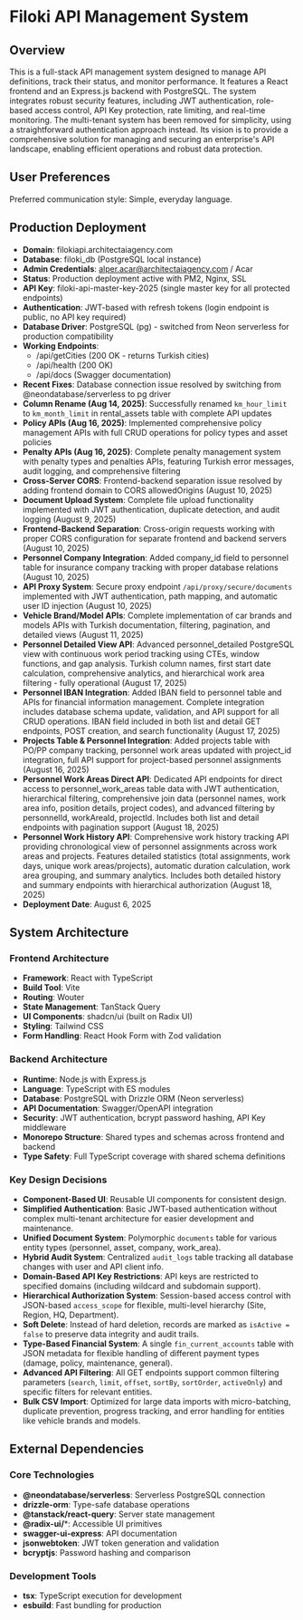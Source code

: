 # Filoki API Management System

## Overview

This is a full-stack API management system designed to manage API definitions, track their status, and monitor performance. It features a React frontend and an Express.js backend with PostgreSQL. The system integrates robust security features, including JWT authentication, role-based access control, API Key protection, rate limiting, and real-time monitoring. The multi-tenant system has been removed for simplicity, using a straightforward authentication approach instead. Its vision is to provide a comprehensive solution for managing and securing an enterprise's API landscape, enabling efficient operations and robust data protection.

## User Preferences

Preferred communication style: Simple, everyday language.

## Production Deployment

- **Domain**: filokiapi.architectaiagency.com
- **Database**: filoki_db (PostgreSQL local instance)
- **Admin Credentials**: alper.acar@architectaiagency.com / Acar
- **Status**: Production deployment active with PM2, Nginx, SSL
- **API Key**: filoki-api-master-key-2025 (single master key for all protected endpoints)
- **Authentication**: JWT-based with refresh tokens (login endpoint is public, no API key required)
- **Database Driver**: PostgreSQL (pg) - switched from Neon serverless for production compatibility
- **Working Endpoints**: 
  - /api/getCities (200 OK - returns Turkish cities)
  - /api/health (200 OK)
  - /api/docs (Swagger documentation)
- **Recent Fixes**: Database connection issue resolved by switching from @neondatabase/serverless to pg driver
- **Column Rename (Aug 14, 2025)**: Successfully renamed `km_hour_limit` to `km_month_limit` in rental_assets table with complete API updates
- **Policy APIs (Aug 16, 2025)**: Implemented comprehensive policy management APIs with full CRUD operations for policy types and asset policies
- **Penalty APIs (Aug 16, 2025)**: Complete penalty management system with penalty types and penalties APIs, featuring Turkish error messages, audit logging, and comprehensive filtering
- **Cross-Server CORS**: Frontend-backend separation issue resolved by adding frontend domain to CORS allowedOrigins (August 10, 2025)
- **Document Upload System**: Complete file upload functionality implemented with JWT authentication, duplicate detection, and audit logging (August 9, 2025)
- **Frontend-Backend Separation**: Cross-origin requests working with proper CORS configuration for separate frontend and backend servers (August 10, 2025)
- **Personnel Company Integration**: Added company_id field to personnel table for insurance company tracking with proper database relations (August 10, 2025)
- **API Proxy System**: Secure proxy endpoint `/api/proxy/secure/documents` implemented with JWT authentication, path mapping, and automatic user ID injection (August 10, 2025)
- **Vehicle Brand/Model APIs**: Complete implementation of car brands and models APIs with Turkish documentation, filtering, pagination, and detailed views (August 11, 2025)
- **Personnel Detailed View API**: Advanced personnel_detailed PostgreSQL view with continuous work period tracking using CTEs, window functions, and gap analysis. Turkish column names, first start date calculation, comprehensive analytics, and hierarchical work area filtering - fully operational (August 17, 2025)
- **Personnel IBAN Integration**: Added IBAN field to personnel table and APIs for financial information management. Complete integration includes database schema update, validation, and API support for all CRUD operations. IBAN field included in both list and detail GET endpoints, POST creation, and search functionality (August 17, 2025)
- **Projects Table & Personnel Integration**: Added projects table with PO/PP company tracking, personnel work areas updated with project_id integration, full API support for project-based personnel assignments (August 16, 2025)
- **Personnel Work Areas Direct API**: Dedicated API endpoints for direct access to personnel_work_areas table data with JWT authentication, hierarchical filtering, comprehensive join data (personnel names, work area info, position details, project codes), and advanced filtering by personnelId, workAreaId, projectId. Includes both list and detail endpoints with pagination support (August 18, 2025)
- **Personnel Work History API**: Comprehensive work history tracking API providing chronological view of personnel assignments across work areas and projects. Features detailed statistics (total assignments, work days, unique work areas/projects), automatic duration calculation, work area grouping, and summary analytics. Includes both detailed history and summary endpoints with hierarchical authorization (August 18, 2025)
- **Deployment Date**: August 6, 2025

## System Architecture

### Frontend Architecture
- **Framework**: React with TypeScript
- **Build Tool**: Vite
- **Routing**: Wouter
- **State Management**: TanStack Query
- **UI Components**: shadcn/ui (built on Radix UI)
- **Styling**: Tailwind CSS
- **Form Handling**: React Hook Form with Zod validation

### Backend Architecture
- **Runtime**: Node.js with Express.js
- **Language**: TypeScript with ES modules
- **Database**: PostgreSQL with Drizzle ORM (Neon serverless)
- **API Documentation**: Swagger/OpenAPI integration
- **Security**: JWT authentication, bcrypt password hashing, API Key middleware
- **Monorepo Structure**: Shared types and schemas across frontend and backend
- **Type Safety**: Full TypeScript coverage with shared schema definitions

### Key Design Decisions
- **Component-Based UI**: Reusable UI components for consistent design.
- **Simplified Authentication**: Basic JWT-based authentication without complex multi-tenant architecture for easier development and maintenance.
- **Unified Document System**: Polymorphic `documents` table for various entity types (personnel, asset, company, work_area).
- **Hybrid Audit System**: Centralized `audit_logs` table tracking all database changes with user and API client info.
- **Domain-Based API Key Restrictions**: API keys are restricted to specified domains (including wildcard and subdomain support).
- **Hierarchical Authorization System**: Session-based access control with JSON-based `access_scope` for flexible, multi-level hierarchy (Site, Region, HQ, Department).
- **Soft Delete**: Instead of hard deletion, records are marked as `isActive = false` to preserve data integrity and audit trails.
- **Type-Based Financial System**: A single `fin_current_accounts` table with JSON metadata for flexible handling of different payment types (damage, policy, maintenance, general).
- **Advanced API Filtering**: All GET endpoints support common filtering parameters (`search`, `limit`, `offset`, `sortBy`, `sortOrder`, `activeOnly`) and specific filters for relevant entities.
- **Bulk CSV Import**: Optimized for large data imports with micro-batching, duplicate prevention, progress tracking, and error handling for entities like vehicle brands and models.

## External Dependencies

### Core Technologies
- **@neondatabase/serverless**: Serverless PostgreSQL connection
- **drizzle-orm**: Type-safe database operations
- **@tanstack/react-query**: Server state management
- **@radix-ui/***: Accessible UI primitives
- **swagger-ui-express**: API documentation
- **jsonwebtoken**: JWT token generation and validation
- **bcryptjs**: Password hashing and comparison

### Development Tools
- **tsx**: TypeScript execution for development
- **esbuild**: Fast bundling for production